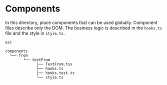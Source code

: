 # Components

In this directory, place components that can be used globally.
Component files describe only the DOM.
The business logic is described in the `hooks.ts` file and the style in `style.ts`.

```
ex)

components
  └── from
        └── textFrom
              ├── TextFrom.tsx
              ├── hooks.ts
              ├── hooks.test.ts
              └── style.ts
```
